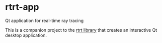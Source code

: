 # rtrt-app
Qt application for real-time ray tracing

This is a companion project to the [rtrt library](https://github.com/potato3d/rtrt) that creates an interactive Qt desktop application.
